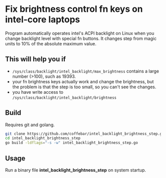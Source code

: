 # Fix brightness control fn keys on intel-core laptops

Program automatically operates intel's ACPI backlight on Linux when you change backlight level with special fn buttons.
It changes step from magic units to 10% of the absolute maximum value.

## This will help you if 

- `/sys/class/backlight/intel_backlight/max_brightness` contains a large number (>100), such as 19393.
- your fn brightness keys actually work and change the brightness, but the problem is that the step is too small, so you can't see the changes.
- you have write access to `/sys/class/backlight/intel_backlight/brightness`

## Build

Requires git and golang.

```sh
git clone https://github.com/coffebar/intel_backlight_brightness_step.git
cd intel_backlight_brightness_step
go build -ldflags="-s -w" intel_backlight_brightness_step.go
```

## Usage

Run a binary file **intel_backlight_brightness_step** on system startup.
